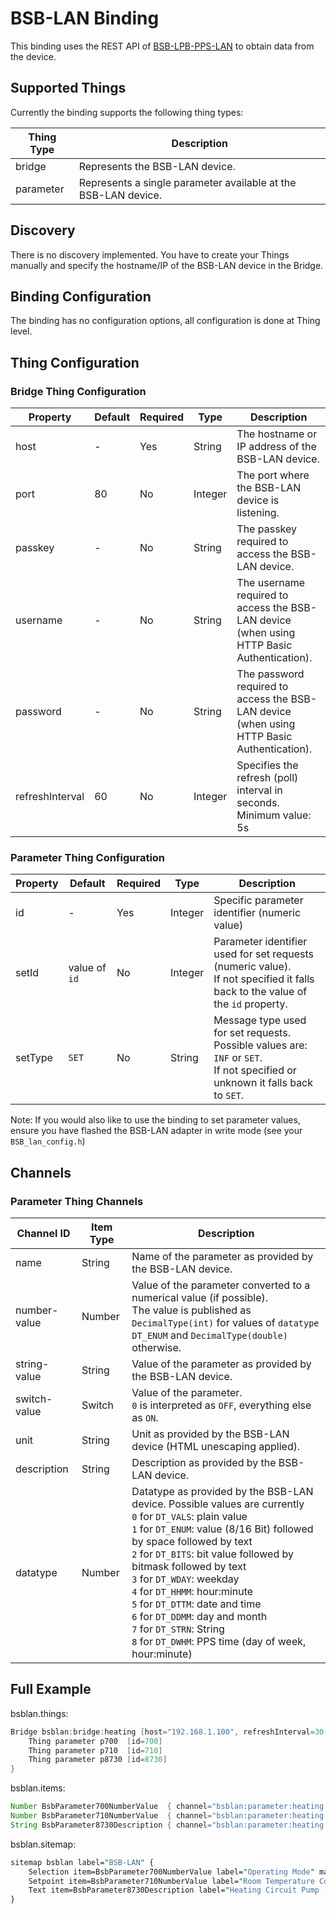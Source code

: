 # BSB-LAN Binding

This binding uses the REST API of [BSB-LPB-PPS-LAN](https://github.com/fredlcore/BSB-LAN) to obtain data from the device.

## Supported Things

Currently the binding supports the following thing types:

| Thing Type |                          Description                           |
|------------|----------------------------------------------------------------|
| bridge     | Represents the BSB-LAN device.                                 |
| parameter  | Represents a single parameter available at the BSB-LAN device. |

## Discovery

There is no discovery implemented. You have to create your Things manually and specify the hostname/IP of the BSB-LAN device in the Bridge.

## Binding Configuration

The binding has no configuration options, all configuration is done at Thing level.

## Thing Configuration

### Bridge Thing Configuration

|    Property     | Default | Required |  Type   |                                        Description                                         |
|-----------------|---------|----------|---------|--------------------------------------------------------------------------------------------|
| host            | -       | Yes      | String  | The hostname or IP address of the BSB-LAN device.                                          |
| port            | 80      | No       | Integer | The port where the BSB-LAN device is listening.                                            |
| passkey         | -       | No       | String  | The passkey required to access the BSB-LAN device.                                         |
| username        | -       | No       | String  | The username required to access the BSB-LAN device (when using HTTP Basic Authentication). |
| password        | -       | No       | String  | The password required to access the BSB-LAN device (when using HTTP Basic Authentication). |
| refreshInterval | 60      | No       | Integer | Specifies the refresh (poll) interval in seconds. Minimum value: 5s                        |

### Parameter Thing Configuration

| Property |    Default    | Required |  Type   |                                                            Description                                                             |
|----------|---------------|----------|---------|------------------------------------------------------------------------------------------------------------------------------------|
| id       | -             | Yes      | Integer | Specific parameter identifier (numeric value)                                                                                      |
| setId    | value of `id` | No       | Integer | Parameter identifier used for set requests (numeric value).<br />If not specified it falls back to the value of the `id` property. |
| setType  | `SET`         | No       | String  | Message type used for set requests. Possible values are: `INF` or `SET`.<br />If not specified or unknown it falls back to `SET`.  |

Note: If you would also like to use the binding to set parameter values, ensure you have flashed the BSB-LAN adapter in write mode (see your `BSB_lan_config.h`)

## Channels

### Parameter Thing Channels

|  Channel ID  | Item Type |                                                                                                                                                                                                                                                 Description                                                                                                                                                                                                                                                 |
|--------------|-----------|-------------------------------------------------------------------------------------------------------------------------------------------------------------------------------------------------------------------------------------------------------------------------------------------------------------------------------------------------------------------------------------------------------------------------------------------------------------------------------------------------------------|
| name         | String    | Name of the parameter as provided by the BSB-LAN device.                                                                                                                                                                                                                                                                                                                                                                                                                                                    |
| number-value | Number    | Value of the parameter converted to a numerical value (if possible).<br />The value is published as `DecimalType(int)` for values of `datatype` `DT_ENUM` and `DecimalType(double)` otherwise.                                                                                                                                                                                                                                                                                                              |
| string-value | String    | Value of the parameter as provided by the BSB-LAN device.                                                                                                                                                                                                                                                                                                                                                                                                                                                   |
| switch-value | Switch    | Value of the parameter.<br />`0` is interpreted as `OFF`, everything else as `ON`.                                                                                                                                                                                                                                                                                                                                                                                                                          |
| unit         | String    | Unit as provided by the BSB-LAN device (HTML unescaping applied).                                                                                                                                                                                                                                                                                                                                                                                                                                           |
| description  | String    | Description as provided by the BSB-LAN device.                                                                                                                                                                                                                                                                                                                                                                                                                                                              |
| datatype     | Number    | Datatype as provided by the BSB-LAN device. Possible values are currently<br />`0` for `DT_VALS`: plain value<br />`1` for `DT_ENUM`: value (8/16 Bit) followed by space followed by text<br />`2` for `DT_BITS`: bit value followed by bitmask followed by text<br />`3` for `DT_WDAY`: weekday<br />`4` for `DT_HHMM`: hour:minute<br />`5` for `DT_DTTM`: date and time<br />`6` for `DT_DDMM`: day and month<br />`7` for `DT_STRN`: String<br />`8` for `DT_DWHM`: PPS time (day of week, hour:minute) |

## Full Example

bsblan.things:

```java
Bridge bsblan:bridge:heating [host="192.168.1.100", refreshInterval=30, username="atari", password="800xl"] {
    Thing parameter p700  [id=700]
    Thing parameter p710  [id=710]
    Thing parameter p8730 [id=8730]
}
```

bsblan.items:

```java
Number BsbParameter700NumberValue  { channel="bsblan:parameter:heating:p700:number-value" }
Number BsbParameter710NumberValue  { channel="bsblan:parameter:heating:p710:number-value" }
String BsbParameter8730Description { channel="bsblan:parameter:heating:p8730:description" }
```

bsblan.sitemap:

```perl
sitemap bsblan label="BSB-LAN" {
    Selection item=BsbParameter700NumberValue label="Operating Mode" mappings=[0="Protection", 1="Automatic", 2="Reduced", 3="Comfort"] icon="heating"
    Setpoint item=BsbParameter710NumberValue label="Room Temperature Comfort Setpoint [%.1f °C]" icon="temperature" minValue=22.0 maxValue=25.0 step=0.5
    Text item=BsbParameter8730Description label="Heating Circuit Pump [%s]"
}
```

